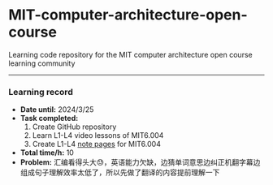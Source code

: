 # MIT-computer-architecture-open-course

Learning code repository for the MIT computer architecture open course learning community

---

### Learning record

- **Date until:** 2024/3/25
- **Task completed:**
    1. Create GitHub repository
    2. Learn L1-L4 video lessons of MIT6.004
    3. Create L1-L4 [note pages](https://lzzsg.github.io/mit-note/) for MIT6.004
- **Total time/h:** 10
- **Problem:** 汇编看得头大😓，英语能力欠缺，边猜单词意思边纠正机翻字幕边组成句子理解效率太低了，所以先做了翻译的内容提前理解一下
